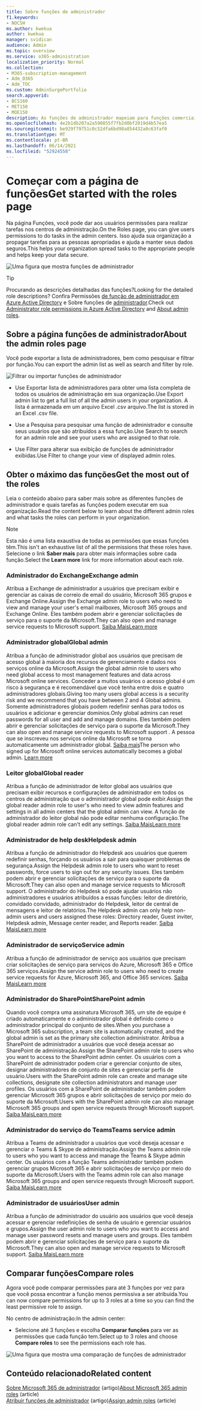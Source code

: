 ```yaml
---
title: Sobre funções de administrador
f1.keywords:
- NOCSH
ms.author: kwekua
author: kwekua
manager: svidican
audience: Admin
ms.topic: overview
ms.service: o365-administration
localization_priority: Normal
ms.collection:
- M365-subscription-management
- Adm_O365
- Adm_TOC
ms.custom: AdminSurgePortfolio
search.appverid:
- BCS160
- MET150
- MOE150
description: As funções de administrador mapeiam para funções comerciais e fornecem permissões para realizar tarefas específicas no centro de administração. Por exemplo, o administrador do serviço abre tíquetes de suporte da Microsoft.
ms.openlocfilehash: 4e2b1db207a2a590855f7fb2d0bf2019d4b57ea5
ms.sourcegitcommit: be929f79751c0c52dfa6bd98a854432a0c63faf0
ms.translationtype: MT
ms.contentlocale: pt-BR
ms.lasthandoff: 06/14/2021
ms.locfileid: "52924558"
---
```

# <a name="get-started-with-the-roles-page"></a><span data-ttu-id="abc0a-104">Começar com a página de funções</span><span class="sxs-lookup"><span data-stu-id="abc0a-104">Get started with the roles page</span></span>

<span data-ttu-id="abc0a-105">Na página Funções, você pode dar aos usuários permissões para realizar tarefas nos centros de administração.</span><span class="sxs-lookup"><span data-stu-id="abc0a-105">On the Roles page, you can give users permissions to do tasks in the admin centers.</span></span> <span data-ttu-id="abc0a-106">Isso ajuda sua organização a propagar tarefas para as pessoas apropriadas e ajuda a manter seus dados seguros.</span><span class="sxs-lookup"><span data-stu-id="abc0a-106">This helps your organization spread tasks to the appropriate people and helps keep your data secure.</span></span>

![Uma figura que mostra funções de administrador](../../media/roles-main-page.png)

> [!TIP]
> <span data-ttu-id="abc0a-108">Procurando as descrições detalhadas das funções?</span><span class="sxs-lookup"><span data-stu-id="abc0a-108">Looking for the detailed role descriptions?</span></span> <span data-ttu-id="abc0a-109">Confira Permissões [de função de administrador em Azure Active Directory](/azure/active-directory/users-groups-roles/directory-assign-admin-roles#available-roles) e Sobre funções de [administrador](/microsoft-365/admin/add-users/about-admin-roles).</span><span class="sxs-lookup"><span data-stu-id="abc0a-109">Check out [Administrator role permissions in Azure Active Directory](/azure/active-directory/users-groups-roles/directory-assign-admin-roles#available-roles) and [About admin roles](/microsoft-365/admin/add-users/about-admin-roles).</span></span>

## <a name="about-the-admin-roles-page"></a><span data-ttu-id="abc0a-110">Sobre a página funções de administrador</span><span class="sxs-lookup"><span data-stu-id="abc0a-110">About the admin roles page</span></span>

<span data-ttu-id="abc0a-111">Você pode exportar a lista de administradores, bem como pesquisar e filtrar por função.</span><span class="sxs-lookup"><span data-stu-id="abc0a-111">You can export the admin list as well as search and filter by role.</span></span>

![Filtrar ou importar funções de administrador](../../media/admin-role-page-options.png)

- <span data-ttu-id="abc0a-113">Use Exportar lista de administradores para obter uma lista completa de todos os usuários de administração em sua organização.</span><span class="sxs-lookup"><span data-stu-id="abc0a-113">Use Export admin list to get a full list of all the admin users in your organization.</span></span> <span data-ttu-id="abc0a-114">A lista é armazenada em um arquivo Excel .csv arquivo.</span><span class="sxs-lookup"><span data-stu-id="abc0a-114">The list is stored in an Excel .csv file.</span></span>

- <span data-ttu-id="abc0a-115">Use a Pesquisa para pesquisar uma função de administrador e consulte seus usuários que são atribuídos a essa função.</span><span class="sxs-lookup"><span data-stu-id="abc0a-115">Use Search to search for an admin role and see your users who are assigned to that role.</span></span>

- <span data-ttu-id="abc0a-116">Use Filter para alterar sua exibição de funções de administrador exibidas.</span><span class="sxs-lookup"><span data-stu-id="abc0a-116">Use Filter to change your view of displayed admin roles.</span></span>


## <a name="get-the-most-out-of-the-roles"></a><span data-ttu-id="abc0a-117">Obter o máximo das funções</span><span class="sxs-lookup"><span data-stu-id="abc0a-117">Get the most out of the roles</span></span>

<span data-ttu-id="abc0a-118">Leia o conteúdo abaixo para saber mais sobre as diferentes funções de administrador e quais tarefas as funções podem executar em sua organização.</span><span class="sxs-lookup"><span data-stu-id="abc0a-118">Read the content below to learn about the different admin roles and what tasks the roles can perform in your organization.</span></span>

> [!NOTE]
<span data-ttu-id="abc0a-119">Esta não é uma lista exaustiva de todas as permissões que essas funções têm.</span><span class="sxs-lookup"><span data-stu-id="abc0a-119">This isn't an exhaustive list of all the permissions that these roles have.</span></span> <span data-ttu-id="abc0a-120">Selecione o link **Saber mais** para obter mais informações sobre cada função.</span><span class="sxs-lookup"><span data-stu-id="abc0a-120">Select the **Learn more** link for more information about each role.</span></span>

### <a name="exchange-admin"></a><span data-ttu-id="abc0a-121">Administrador do Exchange</span><span class="sxs-lookup"><span data-stu-id="abc0a-121">Exchange admin</span></span>

<span data-ttu-id="abc0a-122">Atribua a Exchange de administrador a usuários que precisam exibir e gerenciar as caixas de correio de email do usuário, Microsoft 365 grupos e Exchange Online.</span><span class="sxs-lookup"><span data-stu-id="abc0a-122">Assign the Exchange admin role to users who need to view and manage your user's email mailboxes, Microsoft 365 groups and Exchange Online.</span></span> <span data-ttu-id="abc0a-123">Eles também podem abrir e gerenciar solicitações de serviço para o suporte da Microsoft.</span><span class="sxs-lookup"><span data-stu-id="abc0a-123">They can also open and manage service requests to Microsoft support.</span></span> [<span data-ttu-id="abc0a-124">Saiba Mais</span><span class="sxs-lookup"><span data-stu-id="abc0a-124">Learn more</span></span>](/microsoft-365/admin/add-users/about-exchange-online-admin-role)

### <a name="global-admin"></a><span data-ttu-id="abc0a-125">Administrador global</span><span class="sxs-lookup"><span data-stu-id="abc0a-125">Global admin</span></span>

<span data-ttu-id="abc0a-126">Atribua a função de administrador global aos usuários que precisam de acesso global à maioria dos recursos de gerenciamento e dados nos serviços online da Microsoft.</span><span class="sxs-lookup"><span data-stu-id="abc0a-126">Assign the global admin role to users who need global access to most management features and data across Microsoft online services.</span></span> <span data-ttu-id="abc0a-127">Conceder a muitos usuários o acesso global é um risco à segurança e é recomendável que você tenha entre dois e quatro administradores globais.</span><span class="sxs-lookup"><span data-stu-id="abc0a-127">Giving too many users global access is a security risk and we recommend that you have between 2 and 4 Global admins.</span></span> <span data-ttu-id="abc0a-128">Somente administradores globais podem redefinir senhas para todos os usuários e adicionar e gerenciar domínios.</span><span class="sxs-lookup"><span data-stu-id="abc0a-128">Only global admins can reset passwords for all user and add and manage domains.</span></span> <span data-ttu-id="abc0a-129">Eles também podem abrir e gerenciar solicitações de serviço para o suporte da Microsoft.</span><span class="sxs-lookup"><span data-stu-id="abc0a-129">They can also open and manage service requests to Microsoft support .</span></span> <span data-ttu-id="abc0a-130">A pessoa que se inscreveu nos serviços online da Microsoft se torna automaticamente um administrador global. [Saiba mais](/microsoft-365/admin/add-users/about-admin-roles#roles-available-in-the-microsoft-365-admin-center)</span><span class="sxs-lookup"><span data-stu-id="abc0a-130">The person who signed up for Microsoft online services automatically becomes a global admin. [Learn more](/microsoft-365/admin/add-users/about-admin-roles#roles-available-in-the-microsoft-365-admin-center)</span></span>

### <a name="global-reader"></a><span data-ttu-id="abc0a-131">Leitor global</span><span class="sxs-lookup"><span data-stu-id="abc0a-131">Global reader</span></span>

<span data-ttu-id="abc0a-132">Atribua a função de administrador de leitor global aos usuários que precisam exibir recursos e configurações de administrador em todos os centros de administração que o administrador global pode exibir.</span><span class="sxs-lookup"><span data-stu-id="abc0a-132">Assign the global reader admin role to user's who need to view admin features and settings in all admin centers that the global admin can view.</span></span> <span data-ttu-id="abc0a-133">A função de administrador do leitor global não pode editar nenhuma configuração.</span><span class="sxs-lookup"><span data-stu-id="abc0a-133">The global reader admin role can't edit any settings.</span></span> [<span data-ttu-id="abc0a-134">Saiba Mais</span><span class="sxs-lookup"><span data-stu-id="abc0a-134">Learn more</span></span>](/microsoft-365/admin/add-users/about-admin-roles#roles-available-in-the-microsoft-365-admin-center)

### <a name="helpdesk-admin"></a><span data-ttu-id="abc0a-135">Administrador de help desk</span><span class="sxs-lookup"><span data-stu-id="abc0a-135">Helpdesk admin</span></span>

<span data-ttu-id="abc0a-136">Atribua a função de administrador do Helpdesk aos usuários que querem redefinir senhas, forçando os usuários a sair para quaisquer problemas de segurança.</span><span class="sxs-lookup"><span data-stu-id="abc0a-136">Assign the Helpdesk admin role to users who want to reset passwords, force users to sign out for any security issues.</span></span> <span data-ttu-id="abc0a-137">Eles também podem abrir e gerenciar solicitações de serviço para o suporte da Microsoft.</span><span class="sxs-lookup"><span data-stu-id="abc0a-137">They can also open and manage service requests to Microsoft support.</span></span> <span data-ttu-id="abc0a-138">O administrador do Helpdesk só pode ajudar usuários não administradores e usuários atribuídos a essas funções: leitor de diretório, convidado convidado, administrador do Helpdesk, leitor de central de mensagens e leitor de relatórios.</span><span class="sxs-lookup"><span data-stu-id="abc0a-138">The Helpdesk admin can only help non-admin users and users assigned these roles: Directory reader, Guest inviter, Helpdesk admin, Message center reader, and Reports reader.</span></span> [<span data-ttu-id="abc0a-139">Saiba Mais</span><span class="sxs-lookup"><span data-stu-id="abc0a-139">Learn more</span></span>](/microsoft-365/admin/add-users/about-admin-roles#roles-available-in-the-microsoft-365-admin-center)

### <a name="service-admin"></a><span data-ttu-id="abc0a-140">Administrador de serviço</span><span class="sxs-lookup"><span data-stu-id="abc0a-140">Service admin</span></span>

<span data-ttu-id="abc0a-141">Atribua a função de administrador de serviço aos usuários que precisam criar solicitações de serviço para serviços do Azure, Microsoft 365 e Office 365 serviços.</span><span class="sxs-lookup"><span data-stu-id="abc0a-141">Assign the service admin role to users who need to create service requests for Azure, Microsoft 365, and Office 365 services.</span></span> [<span data-ttu-id="abc0a-142">Saiba Mais</span><span class="sxs-lookup"><span data-stu-id="abc0a-142">Learn more</span></span>](/microsoft-365/admin/add-users/about-admin-roles#roles-available-in-the-microsoft-365-admin-center)

### <a name="sharepoint-admin"></a><span data-ttu-id="abc0a-143">Administrador do SharePoint</span><span class="sxs-lookup"><span data-stu-id="abc0a-143">SharePoint admin</span></span>

<span data-ttu-id="abc0a-144">Quando você compra uma assinatura Microsoft 365, um site de equipe é criado automaticamente e o administrador global é definido como o administrador principal do conjunto de sites.</span><span class="sxs-lookup"><span data-stu-id="abc0a-144">When you purchase a Microsoft 365 subscription, a team site is automatically created, and the global admin is set as the primary site collection administrator.</span></span> <span data-ttu-id="abc0a-145">Atribua a SharePoint de administrador a usuários que você deseja acessar ao SharePoint de administração.</span><span class="sxs-lookup"><span data-stu-id="abc0a-145">Assign the SharePoint admin role to users who you want to access to the SharePoint admin center.</span></span> <span data-ttu-id="abc0a-146">Os usuários com a SharePoint de administrador podem criar e gerenciar conjunto de sites, designar administradores de conjunto de sites e gerenciar perfis de usuário.</span><span class="sxs-lookup"><span data-stu-id="abc0a-146">Users with the SharePoint admin role can create and manage site collections, designate site collection administrators and manage user profiles.</span></span> <span data-ttu-id="abc0a-147">Os usuários com a SharePoint de administrador também podem gerenciar Microsoft 365 grupos e abrir solicitações de serviço por meio do suporte da Microsoft.</span><span class="sxs-lookup"><span data-stu-id="abc0a-147">Users with the SharePoint admin role can also manage Microsoft 365 groups and open service requests through Microsoft support.</span></span> [<span data-ttu-id="abc0a-148">Saiba Mais</span><span class="sxs-lookup"><span data-stu-id="abc0a-148">Learn more</span></span>](/sharepoint/sharepoint-admin-role)

### <a name="teams-service-admin"></a><span data-ttu-id="abc0a-149">Administrador do serviço do Teams</span><span class="sxs-lookup"><span data-stu-id="abc0a-149">Teams service admin</span></span>

<span data-ttu-id="abc0a-150">Atribua a Teams de administrador a usuários que você deseja acessar e gerenciar o Teams & Skype de administração.</span><span class="sxs-lookup"><span data-stu-id="abc0a-150">Assign the Teams admin role to users who you want to access and manage the Teams & Skype admin center.</span></span> <span data-ttu-id="abc0a-151">Os usuários com a função Teams administrador também podem gerenciar grupos Microsoft 365 e abrir solicitações de serviço por meio do suporte da Microsoft.</span><span class="sxs-lookup"><span data-stu-id="abc0a-151">Users with the Teams admin role can also manage Microsoft 365 groups and open service requests through Microsoft support.</span></span> [<span data-ttu-id="abc0a-152">Saiba Mais</span><span class="sxs-lookup"><span data-stu-id="abc0a-152">Learn more</span></span>](/MicrosoftTeams/using-admin-roles)

### <a name="user-admin"></a><span data-ttu-id="abc0a-153">Administrador de usuários</span><span class="sxs-lookup"><span data-stu-id="abc0a-153">User admin</span></span>

<span data-ttu-id="abc0a-154">Atribua a função de administrador do usuário aos usuários que você deseja acessar e gerenciar redefinições de senha de usuário e gerenciar usuários e grupos.</span><span class="sxs-lookup"><span data-stu-id="abc0a-154">Assign the user admin role to users who you want to access and manage user password resets and manage users and groups.</span></span> <span data-ttu-id="abc0a-155">Eles também podem abrir e gerenciar solicitações de serviço para o suporte da Microsoft.</span><span class="sxs-lookup"><span data-stu-id="abc0a-155">They can also open and manage service requests to Microsoft support.</span></span> [<span data-ttu-id="abc0a-156">Saiba Mais</span><span class="sxs-lookup"><span data-stu-id="abc0a-156">Learn more</span></span>](/microsoft-365/admin/add-users/about-admin-roles#roles-available-in-the-microsoft-365-admin-center)

## <a name="compare-roles"></a><span data-ttu-id="abc0a-157">Comparar funções</span><span class="sxs-lookup"><span data-stu-id="abc0a-157">Compare roles</span></span>

<span data-ttu-id="abc0a-158">Agora você pode comparar permissões para até 3 funções por vez para que você possa encontrar a função menos permissiva a ser atribuida.</span><span class="sxs-lookup"><span data-stu-id="abc0a-158">You can now compare permissions for up to 3 roles at a time so you can find the least permissive role to assign.</span></span>

<span data-ttu-id="abc0a-159">No centro de administração:</span><span class="sxs-lookup"><span data-stu-id="abc0a-159">In the admin center:</span></span>

- <span data-ttu-id="abc0a-160">Selecione até 3 funções e escolha **Comparar funções** para ver as permissões que cada função tem.</span><span class="sxs-lookup"><span data-stu-id="abc0a-160">Select up to 3 roles and choose **Compare roles** to see the permissions each role has.</span></span>

![Uma figura que mostra uma comparação de funções de administrador](../../media/compare-roles-list.png)

## <a name="related-content"></a><span data-ttu-id="abc0a-162">Conteúdo relacionado</span><span class="sxs-lookup"><span data-stu-id="abc0a-162">Related content</span></span>

<span data-ttu-id="abc0a-163">[Sobre Microsoft 365 de administrador](about-admin-roles.md) (artigo)</span><span class="sxs-lookup"><span data-stu-id="abc0a-163">[About Microsoft 365 admin roles](about-admin-roles.md) (article)</span></span>\
<span data-ttu-id="abc0a-164">[Atribuir funções de administrador](assign-admin-roles.md) (artigo)</span><span class="sxs-lookup"><span data-stu-id="abc0a-164">[Assign admin roles](assign-admin-roles.md) (article)</span></span>
